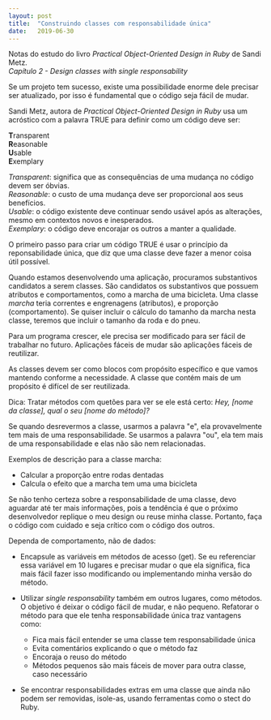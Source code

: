 ```yaml
---
layout: post
title:  "Construindo classes com responsabilidade única"
date:   2019-06-30
---
```


Notas do estudo do livro *Practical Object-Oriented Design in Ruby* de Sandi Metz.  
*Capítulo 2 - Design classes with single responsability*

Se um projeto tem sucesso, existe uma possibilidade enorme dele precisar ser atualizado, por isso é fundamental que o código seja fácil de mudar.

Sandi Metz, autora de *Practical Object-Oriented Design in Ruby* usa um acróstico com a palavra TRUE para definir como um código deve ser:

**T**ransparent  
**R**easonable  
**U**sable  
**E**xemplary

*Transparent*: significa que as consequências de uma mudança no código devem ser óbvias.  
*Reasonable*: o custo de uma mudança deve ser proporcional aos seus benefícios.   
*Usable*: o código existente deve continuar sendo usável após as alterações, mesmo em contextos novos e inesperados.  
*Exemplary*: o código deve encorajar os outros a manter a qualidade.

O primeiro passo para criar um código TRUE é usar o princípio da reponsabilidade única, que diz que uma classe deve fazer a menor coisa útil possível. 

Quando estamos desenvolvendo uma aplicação, procuramos substantivos candidatos a serem classes. São candidatos os substantivos que possuem atributos e comportamentos, como a marcha de uma bicicleta. Uma classe *marcha* teria correntes e engrenagens (atributos), e proporção (comportamento). Se quiser incluir o cálculo do tamanho da marcha nesta classe, teremos que incluir o tamanho da roda e do pneu.

Para um programa crescer, ele precisa ser modificado para ser fácil de trabalhar no futuro.
Aplicações fáceis de mudar são aplicações fáceis de reutilizar.

As classes devem ser como blocos com propósito específico e que vamos mantendo conforme a necessidade. A classe que contém mais de um propósito é difícel de ser reutilizada.

Dica: Tratar métodos com quetões para ver se ele está certo:
*Hey, [nome da classe], qual o seu [nome do método]?*

Se quando desrevermos a classe, usarmos a palavra "e", ela provavelmente tem mais de uma responsabilidade. Se usarmos a palavra "ou", ela tem mais de uma responsabilidade e elas não são nem relacionadas.

Exemplos de descrição para a classe marcha:
- Calcular a proporção entre rodas dentadas
- Calcula o efeito que a marcha tem uma uma bicicleta

Se não tenho certeza sobre a responsabilidade de uma classe, devo aguardar até ter mais informações, pois a tendência é que o próximo desenvolvedor replique o meu design ou reuse minha classe.
Portanto, faça o código com cuidado e seja crítico com o código dos outros.

Dependa de comportamento, não de dados:
- Encapsule as variáveis em métodos de acesso (get). Se eu referenciar essa variável em 10 lugares e precisar mudar o que ela significa, fica mais fácil fazer isso modificando ou implementando minha versão do método.
- Utilizar *single responsability* também em outros lugares, como métodos. O objetivo é deixar o código fácil de mudar, e não pequeno. Refatorar o método para que ele tenha responsabilidade única traz vantagens como:
	- Fica mais fácil entender se uma classe tem responsabilidade única
	- Evita comentários explicando o que o método faz
	- Encoraja o reuso do método
	- Métodos pequenos são mais fáceis de mover para outra classe, caso necessário

- Se encontrar responsabilidades extras em uma classe que ainda não podem ser removidas, isole-as, usando ferramentas como o stect do Ruby.